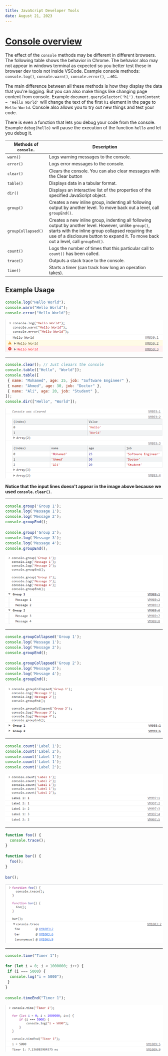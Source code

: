 ```yaml
---
title: JavaScript Developer Tools
date: August 21, 2023
---
```


# [Console overview](https://developer.chrome.com/docs/devtools/console/)

The effect of the `console` methods may be different in different browsers. The following table shows the behavior in Chrome. The behavior also may not appear in windows terminal as expected so you better test these in browser dev tools not inside VSCode. Example console methods: `console.log()`, `console.warn()`, `console.error()`, ...etc.

The main difference between all these methods is how they display the data that you're logging. But you can also make things like changing page content from console. Example `document.querySelector('h1').textContent = 'Hello World'` will change the text of the first `h1` element in the page to `Hello World`. Console also allows you to try out new things and test your code.

There is even a function that lets you debug your code from the console. Example `debug(hello)` will pause the execution of the function `hello` and let you debug it.

| Methods of `console.`  | Description |
| ---- | ---------------- |
| `warn()` | Logs warning messages to the console. |
| `error()` | Logs error messages to the console. |
| `clear()` | Clears the console. You can also clear messages with the Clear button |
| `table()` | Displays data in a tabular format. |
| `dir()` | Displays an interactive list of the properties of the specified JavaScript object. |
| `group()` | Creates a new inline group, indenting all following output by another level. To move back out a level, call `groupEnd()`. |
| `groupCollapsed()` | Creates a new inline group, indenting all following output by another level. However, unlike `group()`, starts with the inline group collapsed requiring the use of a disclosure button to expand it. To move back out a level, call `groupEnd()`. |
| `count()` | Logs the number of times that this particular call to `count()` has been called. |
| `trace()` | Outputs a stack trace to the console. |
| `time()` | Starts a timer (can track how long an operation takes). |

## Example Usage

```{.js .numberLines}
console.log("Hello World");
console.warn("Hello World");
console.error("Hello World");
```

![Output 1](images/javaScript-developer-tools/image.png)

---

```{.js .numberLines}
console.clear(); // Just cleaars the console
console.table(["Hello", "World"]);
console.table([
 { name: "Mohamed", age: 25, job: "Software Engineer" },
 { name: "Ahmed", age: 30, job: "Doctor" },
 { name: "Ali", age: 20, job: "Student" },
]);
console.dir(["Hello", "World"]);
```

![Output 2](images/javaScript-developer-tools/image-3.png)

**Notice that the input lines doesn't appear in the image above because we used `console.clear()`.**

---

```{.js .numberLines}
console.group('Group 1');
console.log('Message 1');
console.log('Message 2');
console.groupEnd();

console.group('Group 2');
console.log('Message 3');
console.log('Message 4');
console.groupEnd();
```

![Output 3](images/javaScript-developer-tools/image-4.png)

---

```{.js .numberLines}
console.groupCollapsed('Group 1');
console.log('Message 1');
console.log('Message 2');
console.groupEnd();

console.groupCollapsed('Group 2');
console.log('Message 3');
console.log('Message 4');
console.groupEnd();
```

![Output 4](images/javaScript-developer-tools/image-5.png)

---

```{.js .numberLines}
console.count('Label 1');
console.count('Label 2');
console.count('Label 1');
console.count('Label 1');
console.count('Label 2');
```

![Output 5](images/javaScript-developer-tools/image-6.png)

---

```{.js .numberLines}
function foo() {
  console.trace();
}

function bar() {
  foo();
}

bar();
```

![Output 6](images/javaScript-developer-tools/image-7.png)

---

```{.js .numberLines}
console.time("Timer 1");

for (let i = 0; i < 1000000; i++) {
 if (i === 5000) {
  console.log("i = 5000");
 }
}

console.timeEnd("Timer 1");
```

![Output 7](images/javaScript-developer-tools/image-8.png)
